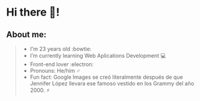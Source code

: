 # Hi there 👋!

## About me:
> + I'm 23 years old :bowtie:
> + I’m currently learning Web Aplications Development 💻
> + Front-end lover :electron:
> + Pronouns: He/him ♂️
> + Fun fact: Google Images se creó literalmente después de que Jennifer López llevara ese famoso vestido en los Grammy del año 2000. ⚡

## 
